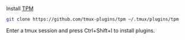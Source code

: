 Install [TPM](https://github.com/tmux-plugins/tpm)

```sh
git clone https://github.com/tmux-plugins/tpm ~/.tmux/plugins/tpm
```

Enter a tmux session and press Ctrl+Shift+I to install plugins.
